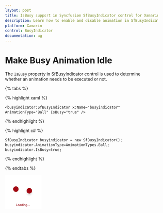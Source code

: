 ```yaml
---
layout: post
title: IsBusy support in Syncfusion SfBusyIndicator control for Xamarin.Forms
description: Learn how to enable and disable animation in SfBusyIndicator
platform: Xamarin
control: BusyIndicator
documentation: ug
---
```

# Make Busy Animation Idle

The `IsBusy` property in SfBusyIndicator control is used to determine whether an animation needs to be executed or not.

{% tabs %}

{% highlight xaml %}

	<busyindicator:SfBusyIndicator x:Name="busyindicator" AnimationType="Ball" IsBusy="true" />
	
{% endhighlight %}

{% highlight c# %}

	SfBusyIndicator busyindicator = new SfBusyIndicator();
	busyindicator.AnimationType=AnimationTypes.Ball;
	busyindicator.IsBusy=true;

{% endhighlight %}

{% endtabs %}

![](images/IsBusy.png) 


